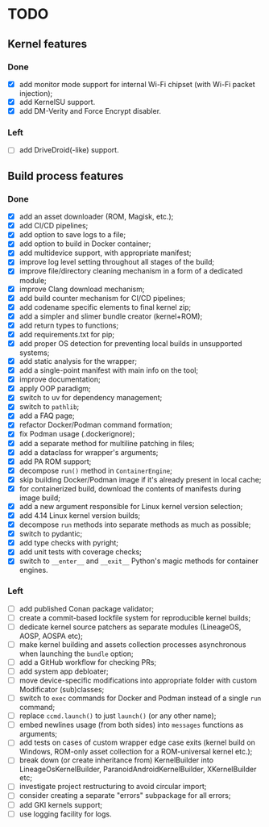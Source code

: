 # TODO

## Kernel features

### Done

- [x] add monitor mode support for internal Wi-Fi chipset (with Wi-Fi packet injection);
- [x] add KernelSU support.
- [x] add DM-Verity and Force Encrypt disabler.

### Left

- [ ] add DriveDroid(-like) support.

## Build process features

### Done

- [x] add an asset downloader (ROM, Magisk, etc.);
- [x] add CI/CD pipelines;
- [x] add option to save logs to a file;
- [x] add option to build in Docker container;
- [x] add multidevice support, with appropriate manifest;
- [x] improve log level setting throughout all stages of the build;
- [x] improve file/directory cleaning mechanism in a form of a dedicated module;
- [x] improve Clang download mechanism;
- [x] add build counter mechanism for CI/CD pipelines;
- [x] add codename specific elements to final kernel zip;
- [x] add a simpler and slimer bundle creator (kernel+ROM);
- [x] add return types to functions;
- [x] add requirements.txt for pip;
- [x] add proper OS detection for preventing local builds in unsupported systems;
- [x] add static analysis for the wrapper;
- [x] add a single-point manifest with main info on the tool;
- [x] improve documentation;
- [x] apply OOP paradigm;
- [x] switch to uv for dependency management;
- [x] switch to `pathlib`;
- [x] add a FAQ page;
- [x] refactor Docker/Podman command formation;
- [x] fix Podman usage (.dockerignore);
- [x] add a separate method for multiline patching in files;
- [x] add a dataclass for wrapper's arguments;
- [x] add PA ROM support;
- [x] decompose `run()` method in `ContainerEngine`;
- [x] skip building Docker/Podman image if it's already present in local cache;
- [x] for containerized build, download the contents of manifests during image build;
- [x] add a new argument responsible for Linux kernel version selection;
- [x] add 4.14 Linux kernel version builds;
- [x] decompose `run` methods into separate methods as much as possible;
- [x] switch to pydantic;
- [x] add type checks with pyright;
- [x] add unit tests with coverage checks;
- [x] switch to `__enter__` and `__exit__` Python's magic methods for container engines.

### Left

- [ ] add published Conan package validator;
- [ ] create a commit-based lockfile system for reproducible kernel builds;
- [ ] dedicate kernel source patchers as separate modules (LineageOS, AOSP, AOSPA etc);
- [ ] make kernel building and assets collection processes asynchronous when launching the `bundle` option;
- [ ] add a GitHub workflow for checking PRs;
- [ ] add system app debloater;
- [ ] move device-specific modifications into appropriate folder with custom Modificator (sub)classes;
- [ ] switch to `exec` commands for Docker and Podman instead of a single `run` command;
- [ ] replace `ccmd.launch()` to just `launch()` (or any other name);
- [ ] embed newlines usage (from both sides) into `messages` functions as arguments;
- [ ] add tests on cases of custom wrapper edge case exits (kernel build on Windows, ROM-only asset collection for a ROM-universal kernel etc.);
- [ ] break down (or create inheritance from) KernelBuilder into LineageOsKernelBuilder, ParanoidAndroidKernelBuilder, XKernelBuilder etc;
- [ ] investigate project restructuring to avoid circular import;
- [ ] consider creating a separate "errors" subpackage for all errors;
- [ ] add GKI kernels support;
- [ ] use logging facility for logs.
